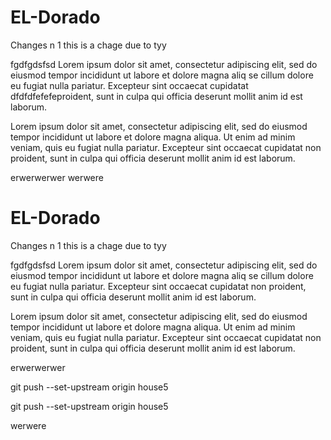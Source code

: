 # EL-Dorado

Changes n 1
this is a chage due to tyy


fgdfgdsfsd
Lorem ipsum dolor sit amet, consectetur adipiscing elit, sed do eiusmod tempor incididunt ut labore et dolore magna aliq se cillum dolore eu fugiat nulla pariatur. Excepteur sint occaecat cupidatat 
 dfdfdfefefeproident, sunt in culpa qui officia deserunt mollit anim id est laborum.



Lorem ipsum dolor sit amet, consectetur adipiscing elit, sed do eiusmod tempor incididunt ut labore et dolore magna aliqua. Ut enim ad minim veniam, quis  eu fugiat nulla pariatur. Excepteur sint occaecat cupidatat non proident, sunt in culpa qui officia deserunt mollit anim id est laborum.

erwerwerwer
werwere

# EL-Dorado

Changes n 1
this is a chage due to tyy


fgdfgdsfsd
Lorem ipsum dolor sit amet, consectetur adipiscing elit, sed do eiusmod tempor incididunt ut labore et dolore magna aliq se cillum dolore eu fugiat nulla pariatur. Excepteur sint occaecat cupidatat non proident, sunt in culpa qui officia deserunt mollit anim id est laborum.



Lorem ipsum dolor sit amet, consectetur adipiscing elit, sed do eiusmod tempor incididunt ut labore et dolore magna aliqua. Ut enim ad minim veniam, quis  eu fugiat nulla pariatur. Excepteur sint occaecat cupidatat non proident, sunt in culpa qui officia deserunt mollit anim id est laborum.

erwerwerwer


git push --set-upstream origin house5

git push --set-upstream origin house5

werwere
